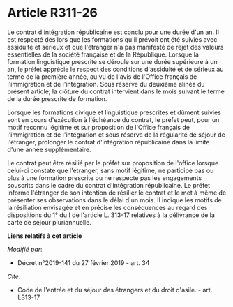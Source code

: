 # Article R311-26

Le contrat d'intégration républicaine est conclu pour une durée d'un an. Il est respecté dès lors que les formations qu'il
prévoit ont été suivies avec assiduité et sérieux et que l'étranger n'a pas manifesté de rejet des valeurs essentielles de la
société française et de la République. Lorsque la formation linguistique prescrite se déroule sur une durée supérieure à un
an, le préfet apprécie le respect des conditions d'assiduité et de sérieux au terme de la première année, au vu de l'avis de
l'Office français de l'immigration et de l'intégration. Sous réserve du deuxième alinéa du présent article, la clôture du
contrat intervient dans le mois suivant le terme de la durée prescrite de formation.

Lorsque les formations civique et linguistique prescrites et dûment suivies sont en cours d'exécution à l'échéance du
contrat, le préfet peut, pour un motif reconnu légitime et sur proposition de l'Office français de l'immigration et de
l'intégration et sous réserve de la régularité de séjour de l'étranger, prolonger le contrat d'intégration républicaine dans
la limite d'une année supplémentaire.

Le contrat peut être résilié par le préfet sur proposition de l'office lorsque celui-ci constate que l'étranger, sans motif
légitime, ne participe pas ou plus à une formation prescrite ou ne respecte pas les engagements souscrits dans le cadre du
contrat d'intégration républicaine. Le préfet informe l'étranger de son intention de résilier le contrat et le met à même de
présenter ses observations dans le délai d'un mois. Il indique les motifs de la résiliation envisagée et en précise les
conséquences au regard des dispositions du 1° du I de l'article L. 313-17 relatives à la délivrance de la carte de séjour
pluriannuelle.

**Liens relatifs à cet article**

_Modifié par_:

  - Décret n°2019-141 du 27 février 2019 - art. 34

_Cite_:

  - Code de l'entrée et du séjour des étrangers et du droit d'asile. - art. L313-17
